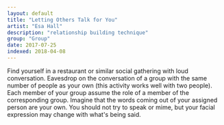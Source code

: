 ```yaml
---
layout: default
title: "Letting Others Talk for You"
artist: "Esa Hall"
description: "relationship building technique"
group: "Group"
date: 2017-07-25
indexed: 2018-04-08
---
```

Find yourself in a restaurant or similar social gathering with loud conversation. Eavesdrop on the conversation of a group with the same number of people as your own (this activity works well with two people). Each member of your group assume the role of a member of the corresponding group. Imagine that the words coming out of your assigned person are your own. You should not try to speak or mime, but your facial expression may change with what's being said.
